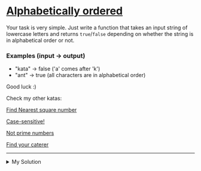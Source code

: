 # [Alphabetically ordered](https://www.codewars.com/kata/5a8059b1fd577709860000f6)

Your task is very simple. Just write a function that takes an input string of lowercase letters and returns `true`/`false` depending on whether the string is in alphabetical order or not.

### Examples (input -> output)

- "kata" -> false ('a' comes after 'k')
- "ant" -> true (all characters are in alphabetical order)

Good luck :)

Check my other katas:

[Find Nearest square number](https://www.codewars.com/kata/5a805d8cafa10f8b930005ba)

[Case-sensitive!](https://www.codewars.com/kata/5a805631ba1bb55b0c0000b8)

[Not prime numbers](https://www.codewars.com/kata/5a9a70cf5084d74ff90000f7)

[Find your caterer](https://www.codewars.com/kata/6402205dca1e64004b22b8de)

---

<details><summary>My Solution</summary>

```js
function alphabetic(s) {
  return s === s.split('').sort().join('')
}
```

</details>
